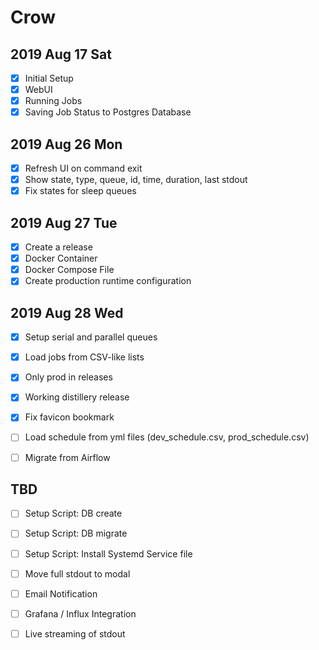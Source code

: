 # Crow

## 2019 Aug 17 Sat

- [x] Initial Setup
- [x] WebUI
- [x] Running Jobs
- [x] Saving Job Status to Postgres Database

## 2019 Aug 26 Mon

- [x] Refresh UI on command exit
- [x] Show state, type, queue, id, time, duration, last stdout
- [x] Fix states for sleep queues

## 2019 Aug 27 Tue

- [x] Create a release
- [x] Docker Container
- [x] Docker Compose File
- [x] Create production runtime configuration

## 2019 Aug 28 Wed

- [x] Setup serial and parallel queues
- [x] Load jobs from CSV-like lists
- [x] Only prod in releases
- [x] Working distillery release
- [x] Fix favicon bookmark

- [ ] Load schedule from yml files (dev_schedule.csv, prod_schedule.csv)

- [ ] Migrate from Airflow

## TBD

- [ ] Setup Script: DB create
- [ ] Setup Script: DB migrate
- [ ] Setup Script: Install Systemd Service file

- [ ] Move full stdout to modal
- [ ] Email Notification
- [ ] Grafana / Influx Integration
- [ ] Live streaming of stdout

